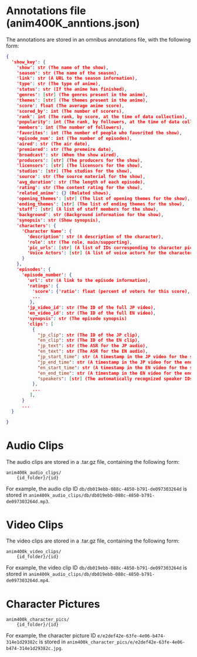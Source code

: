 
# Annotations file (anim400K_anntions.json)

The annotations are stored in an omnibus annotations file, with the following form:
```json
{
  'show_key': {
    'show': str (The name of the show),
    'season': str (The name of the season),
    'link': str (A URL to the season information),
    'type': str (The type of anime),
    'status': str (If the anime has finished),
    'genres': [str] (The genres present in the anime),
    'themes': [str] (The themes present in the anime),
    'score': float (The average anime score),
    'scored_by': int (The number of scorers),
    'rank': int (The rank, by score, at the time of data collection),
    'popularity': int (The rank, by followers, at the time of data collection),
    'members': int (The number of followers),
    'favorites': int (The number of people who favorited the show),
    'episode_num': int (The number of episodes),
    'aired': str (The air date),
    'premiered': str (The premeire date),
    'broadcast': str (When the show aired),
    'producers': [str] (The producers for the show),
    'licensors': [str] (The licensors for the show),
    'studios': [str] (The studios for the show),
    'source': str (The source material for the show),
    'avg_duration': str (The length of each episode),
    'rating': str (The content rating for the show),
    'related_anime': {} (Related shows),
    'opening_themes': [str] (The list of opening themes for the show),
    'ending_themes': [str] (The list of ending themes for the show),
    'staff': [str] (A list of staff members for the show),
    'background': str (Background information for the show),
    'synopsis': str (Show synopsis),
    'characters': {
      'Character Name': {
        'description': str (A description of the character),
        'role': str (The role, main/supporting),
        'pic_urls': [str] (A list of IDs corresponding to character pictures),
        'Voice Actors': [str] (A list of voice actors for the character,
      }
    },
    'episodes': {
      'episode_number': {
        'url': str (A link to the episode information),
        'ratings': {
          'score': {'ratio': float (percent of voters for this score), 'number_of_voters': float (Number of people voting for this score)},
          ...
         },
        'jp_video_id': str (The ID of the full JP video),
        'en_video_id': str (The ID of the full EN video),
        'synopsis': str (The episode synopsis)
        'clips': [
          {
            "jp_clip": str (The ID of the JP clip),
            "en_clip": str (The ID of the EN clip),
            "jp_text": str (The ASR for the JP audio),
            "en_text": str (The ASR for the EN audio),
            "jp_start_time": str (A timestamp in the JP video for the start of the clip),
            "jp_end_time": str (A timestamp in the JP video for the end of the clip),
            "en_start_time": str (A timestamp in the EN video for the start of the clip),
            "en_end_time": str (A timestamp in the EN video for the end of the clip),
            "speakers": [str] (The automatically recognized speaker IDs present in the clip at an episode level),
          },
          ...
         ],
      }
      ...
  }

}
```

# Audio Clips

The audio clips are stored in a .tar.gz file, containing the following form:
```
anim400k_audio_clips/
    {id_folder}/{id}
```
For example, the audio clip ID `db/db019ebb-088c-4850-b791-de097303264d` is stored in `anim400k_audio_clips/db/db019ebb-088c-4850-b791-de097303264d.mp3`.

# Video Clips

The video clips are stored in a .tar.gz file, containing the following form:
```
anim400k_video_clips/
    {id_folder}/{id}
```
For example, the video clip ID `db/db019ebb-088c-4850-b791-de097303264d` is stored in `anim400k_audio_clips/db/db019ebb-088c-4850-b791-de097303264d.mp4`.

# Character Pictures

```
anim400k_character_pics/
    {id_folder}/{id}
```
For example, the character picture ID `e/e2def42e-63fe-4e06-b474-314e1d29382c` is stored in `anim400k_character_pics/e/e2def42e-63fe-4e06-b474-314e1d29382c.jpg`.
